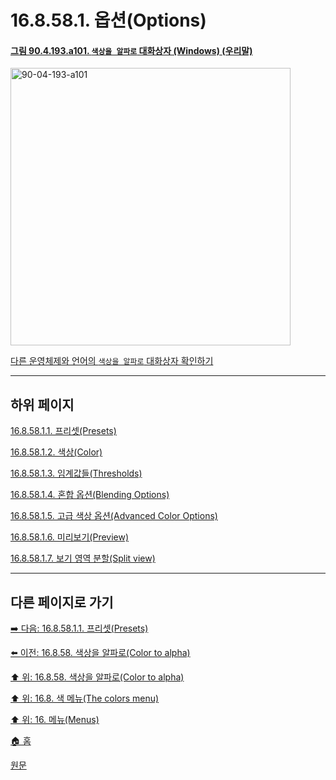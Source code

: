 # 16.8.58.1. 옵션(Options)

<a id="90-04-193-a101"></a>

#### [그림 90.4.193.a101. `색상을 알파로` 대화상자 (Windows) (우리말)](./90-04-0193-color_to_alpha.md#90-04-193-a101)
<img width="448" height="444" alt="90-04-193-a101" src="https://github.com/user-attachments/assets/18aced40-cfd5-4b25-908f-6dcd5050d79f" />

[다른 운영체제와 언어의 `색상을 알파로` 대화상자 확인하기](./90-04-0193-color_to_alpha.md#90-04-193-a102)

***

## 하위 페이지

[16.8.58.1.1. 프리셋(Presets)](./16-08-58-01-01-presets.md)

[16.8.58.1.2. 색상(Color)](./16-08-58-01-02-color.md)

[16.8.58.1.3. 임계값들(Thresholds)](./16-08-58-01-03-thresholds.md)

[16.8.58.1.4. 혼합 옵션(Blending Options)](./16-08-58-01-04-blending_options.md)

[16.8.58.1.5. 고급 색상 옵션(Advanced Color Options)](./16-08-58-01-05-advanced_color_options.md)

[16.8.58.1.6. 미리보기(Preview)](./16-08-58-01-06-preview.md)

[16.8.58.1.7. 보기 영역 분할(Split view)](./16-08-58-01-07-split_view.md)

***

## 다른 페이지로 가기

[➡️ 다음: 16.8.58.1.1. 프리셋(Presets)](./16-08-58-01-01-presets.md)

[⬅️ 이전: 16.8.58. 색상을 알파로(Color to alpha)](./16-08-58-00-color-to-alpha.md)

[⬆️ 위: 16.8.58. 색상을 알파로(Color to alpha)](./16-08-58-00-color-to-alpha.md)

[⬆️ 위: 16.8. 색 메뉴(The colors menu)](./16-08-00-the-colors-menu.md)

[⬆️ 위: 16. 메뉴(Menus)](./16-00-menus.md)

[🏠 홈](./00-home.md)

[원문](https://docs.gimp.org/2.10/ko/gimp-filter-color-to-alpha.html#idm34368)